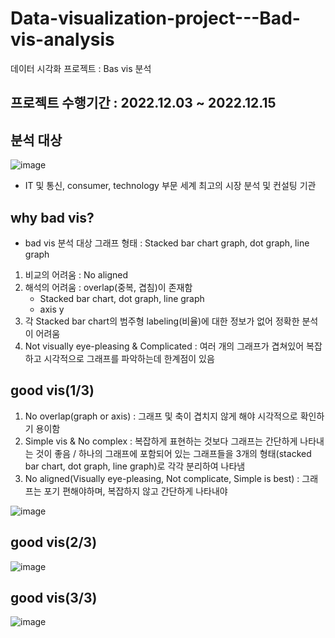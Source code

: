 # Data-visualization-project---Bad-vis-analysis
데이터 시각화 프로젝트 : Bas vis 분석

## 프로젝트 수행기간 : 2022.12.03 ~ 2022.12.15

## 분석 대상

![image](https://github.com/shinho123/Data-visualization-project---Bad-vis-analysis/assets/105840783/32b29089-2aa6-412b-b96a-2df0b0399fde)

* IT 및 통신, consumer, technology 부문 세계 최고의 시장 분석 및 컨설팅 기관

## why bad vis?

* bad vis 분석 대상 그래프 형태 : Stacked bar chart graph, dot graph, line graph
1. 비교의 어려움 : No aligned
2. 해석의 어려움 : overlap(중복, 겹침)이 존재함
   * Stacked bar chart, dot graph, line graph
   * axis y
3. 각 Stacked bar chart의 범주형 labeling(비율)에 대한 정보가 없어 정확한 분석이 어려움
4. Not visually eye-pleasing & Complicated : 여러 개의 그래프가 겹쳐있어 복잡하고 시각적으로 그래프를 파악하는데 한계점이 있음

## good vis(1/3)

1. No overlap(graph or axis) : 그래프 및 축이 겹치지 않게 해야 시각적으로 확인하기 용이함
2. Simple vis & No complex : 복잡하게 표현하는 것보다 그래프는 간단하게 나타내는 것이 좋음 / 하나의 그래프에 포함되어 있는 그래프들을 3개의 형태(stacked bar chart, dot graph, line graph)로 각각 분리하여 나타냄
3. No aligned(Visually eye-pleasing, Not complicate, Simple is best) : 그래프는 포기 편해야하며, 복잡하지 않고 간단하게 나타내야 

![image](https://github.com/shinho123/Data-visualization-project---Bad-vis-analysis/assets/105840783/b48c09db-5f9a-4c1d-bf79-97fc917aeeba)

## good vis(2/3)

![image](https://github.com/shinho123/Data-visualization-project---Bad-vis-analysis/assets/105840783/0e515fbf-9541-4d84-a083-49116fab1e09)

## good vis(3/3)

![image](https://github.com/shinho123/Data-visualization-project---Bad-vis-analysis/assets/105840783/f142890c-3e0c-4909-b763-0b87ed48abac)

